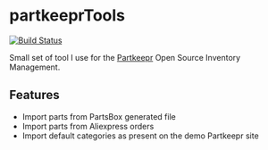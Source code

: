# partkeeprTools

[![Build Status](https://travis-ci.org/partkeepr/PartKeepr.svg?branch=sf2migration)](https://travis-ci.org/partkeepr/PartKeepr)

Small set of tool I use for the [Partkeepr](https://partkeepr.org/) Open Source Inventory Management.

Features
---------

- Import parts from PartsBox generated file
- Import parts from Aliexpress orders
- Import default categories as present on the demo Partkeepr site
